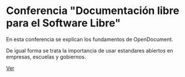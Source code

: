# Conferencia "Documentación libre para el Software Libre"

En esta conferencia se explican los fundamentos de OpenDocument.

De igual forma se trata la importancia de usar estandares abiertos en empresas, escuelas y gobiernos.

[Ver](https://github.com/ChicoXXX/Conferencia-DFD/index.html)
